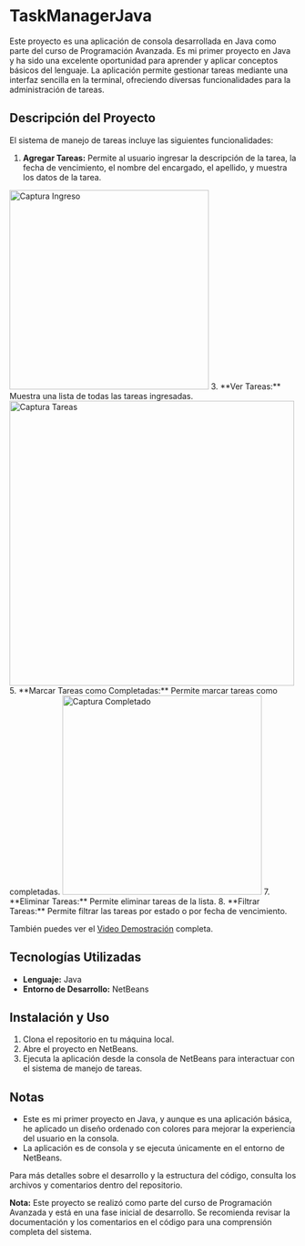 # TaskManagerJava

Este proyecto es una aplicación de consola desarrollada en Java como parte del curso de Programación Avanzada. Es mi primer proyecto en Java y ha sido una excelente oportunidad para aprender y aplicar conceptos básicos del lenguaje. La aplicación permite gestionar tareas mediante una interfaz sencilla en la terminal, ofreciendo diversas funcionalidades para la administración de tareas.

## Descripción del Proyecto

El sistema de manejo de tareas incluye las siguientes funcionalidades:

1. **Agregar Tareas:** Permite al usuario ingresar la descripción de la tarea, la fecha de vencimiento, el nombre del encargado, el apellido, y muestra los datos de la tarea.
<img src="Demostración/Ingreso.png" alt="Captura Ingreso" width="350" />
3. **Ver Tareas:** Muestra una lista de todas las tareas ingresadas.
<img src="Demostración/Tareas.png" alt="Captura Tareas" width="500" />
5. **Marcar Tareas como Completadas:** Permite marcar tareas como completadas.
<img src="Demostración/Completado.png" alt="Captura Completado" width="350" />
7. **Eliminar Tareas:** Permite eliminar tareas de la lista.
8. **Filtrar Tareas:** Permite filtrar las tareas por estado o por fecha de vencimiento.

También puedes ver el [Video Demostración](Demostración/Demo.mp4) completa.

## Tecnologías Utilizadas

- **Lenguaje:** Java
- **Entorno de Desarrollo:** NetBeans

## Instalación y Uso

1. Clona el repositorio en tu máquina local.
2. Abre el proyecto en NetBeans.
3. Ejecuta la aplicación desde la consola de NetBeans para interactuar con el sistema de manejo de tareas.

## Notas

- Este es mi primer proyecto en Java, y aunque es una aplicación básica, he aplicado un diseño ordenado con colores para mejorar la experiencia del usuario en la consola.
- La aplicación es de consola y se ejecuta únicamente en el entorno de NetBeans.

Para más detalles sobre el desarrollo y la estructura del código, consulta los archivos y comentarios dentro del repositorio.

**Nota:** Este proyecto se realizó como parte del curso de Programación Avanzada y está en una fase inicial de desarrollo. Se recomienda revisar la documentación y los comentarios en el código para una comprensión completa del sistema.
